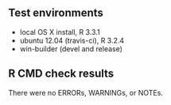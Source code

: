 ## Test environments
* local OS X install, R 3.3.1
* ubuntu 12.04 (travis-ci), R 3.2.4
* win-builder (devel and release)

## R CMD check results
There were no ERRORs, WARNINGs, or NOTEs.
